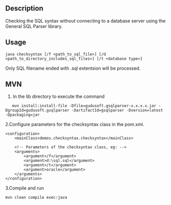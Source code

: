 ## Description
Checking the SQL syntax without connecting to a database server using the General 
SQL Parser library.

## Usage
`java checksyntax [/f <path_to_sql_file>] [/d <path_to_directory_includes_sql_files>] [/t <database type>]`

Only SQL filename ended with .sql extentsion will be processed.

## MVN 

1. In the lib directory to execute the command
```mvn
   mvn install:install-file -Dfile=gudusoft.gsqlparser-x.x.x.x.jar -DgroupId=gudusoft.gsqlparser -DartifactId=gsqlparser -Dversion=latest -Dpackaging=jar
````

2.Configure parameters for the checksyntax class in the pom.xml.
```pom
<configuration>
    <mainClass>demos.checksyntax.checksyntax</mainClass>

    <!-- Parameters of the checksyntax class, eg: -->
    <arguments>
        <argument>/f</argument>
        <argument>d:\sql.sql</argument>
        <argument>/t</argument>
        <argument>oracle</argument>
    </arguments>
</configuration>
```

3.Compile and run
```mvn
mvn clean compile exec:java
```

